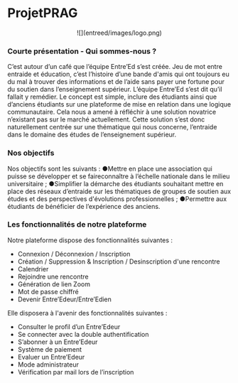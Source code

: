 # ProjetPRAG

<p align="center">
![](entreed/images/logo.png)
</p>

### Courte présentation - Qui sommes-nous ?

C’est autour d’un café que l’équipe Entre’Ed s’est créée. Jeu de mot entre entraide et éducation, c’est l’histoire d’une bande d'amis qui ont toujours eu du mal à trouver des informations et de l’aide sans payer une fortune pour du soutien dans l’enseignement supérieur. L’équipe Entre’Ed  s’est  dit  qu’il  fallait y  remédier.  Le  concept  est  simple,  inclure  des étudiants ainsi que d’anciens étudiants sur une plateforme de mise en relation dans une logique communautaire. Cela nous a amené à réfléchir à une solution novatrice n’existant pas sur le marché actuellement. Cette solution s’est donc naturellement centrée sur une thématique qui nous concerne, l’entraide dans le domaine des études de l’enseignement supérieur.

### Nos objectifs 

Nos objectifs sont les suivants :
●Mettre en place une association qui puisse se développer et se faireconnaître à l’échelle nationale dans le milieu universitaire ;
●Simplifier la démarche des étudiants souhaitant mettre en place des réseaux d’entraide sur les thématiques de groupes de soutien aux études et des perspectives d'évolutions professionnelles ;
●Permettre aux étudiants de bénéficier de l’expérience des anciens.

### Les fonctionnalités de notre plateforme

Notre plateforme dispose des fonctionnalités suivantes :
-  Connexion / Déconnexion / Inscription
-  Création / Suppression & Inscription / Desinscription d'une rencontre
-  Calendrier
-  Rejoindre une rencontre
-  Génération de lien Zoom
-  Mot de passe chiffré
-  Devenir Entre’Edeur/Entre’Edien

Elle disposera à l'avenir des fonctionnalités suivantes :
- Consulter le profil d’un Entre’Edeur
- Se connecter avec la double authentification
- S’abonner à un Entre’Edeur
- Système de paiement
- Evaluer un Entre’Edeur
- Mode administrateur
- Vérification par mail lors de l’inscription
